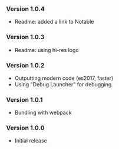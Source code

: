 ### Version 1.0.4
- Readme: added a link to Notable

### Version 1.0.3
- Readme: using hi-res logo

### Version 1.0.2
- Outputting modern code (es2017, faster)
- Using "Debug Launcher" for debugging

### Version 1.0.1
- Bundling with webpack

### Version 1.0.0
- Initial release
